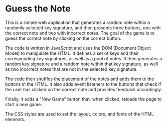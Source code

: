 # Guess the Note
This is a simple web application that generates a random note within a randomly selected key signature, and then presents three buttons, one with the correct note and two with incorrect notes. The goal of the game is to guess the correct note by clicking on the correct button.

The code is written in JavaScript and uses the DOM (Document Object Model) to manipulate the HTML. It defines a set of keys and their corresponding key signatures, as well as a pool of notes. It then generates a random key signature and a random note within that key signature, as well as two incorrect notes that are not in the selected key signature.

The code then shuffles the placement of the notes and adds them to the buttons in the HTML. It also adds event listeners to the buttons that check if the user has clicked on the correct note and provides feedback accordingly.

Finally, it adds a "New Game" button that, when clicked, reloads the page to start a new game.

The CSS styles are used to set the layout, colors, and fonts of the HTML elements.
